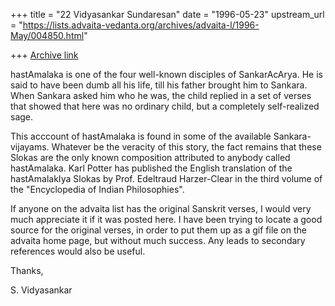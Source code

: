 +++
title = "22 Vidyasankar Sundaresan"
date = "1996-05-23"
upstream_url = "https://lists.advaita-vedanta.org/archives/advaita-l/1996-May/004850.html"

+++
[Archive link](https://lists.advaita-vedanta.org/archives/advaita-l/1996-May/004850.html)

hastAmalaka is one of the four well-known disciples of SankarAcArya. He is
said to have been dumb all his life, till his father brought him to Sankara.
When Sankara asked him who he was, the child replied in a set of verses that
showed that here was no ordinary child, but a completely self-realized sage.

This acccount of hastAmalaka is found in some of the available Sankara-vijayams.
Whatever be the veracity of this story, the fact remains that these Slokas
are the only known composition attributed to anybody called hastAmalaka. Karl
Potter has published the English translation of the hastAmalakIya Slokas
by Prof. Edeltraud Harzer-Clear in the third volume of the "Encyclopedia of
Indian Philosophies".

If anyone on the advaita list has the original Sanskrit verses, I would
very much appreciate it if it was posted here. I have been trying to locate
a good source for the original verses, in order to put them up as a gif file
on the advaita home page, but without much success. Any leads to secondary
references would also be useful.

Thanks,

S. Vidyasankar

